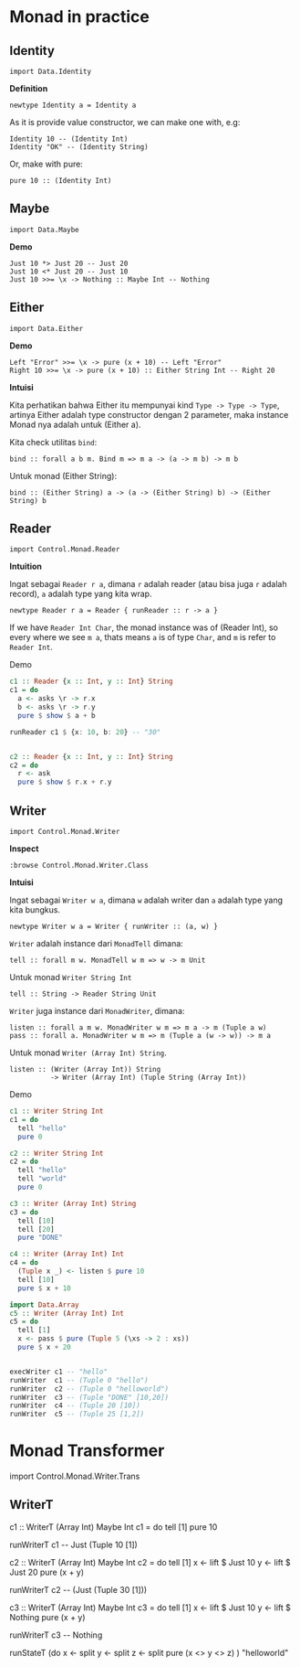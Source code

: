 # Monad in practice

## Identity

    import Data.Identity

**Definition**

    newtype Identity a = Identity a

As it is provide value constructor, we can make one with, e.g:

    Identity 10 -- (Identity Int)
    Identity "OK" -- (Identity String)

Or, make with pure:

    pure 10 :: (Identity Int)



## Maybe

    import Data.Maybe

**Demo**

    Just 10 *> Just 20 -- Just 20
    Just 10 <* Just 20 -- Just 10
    Just 10 >>= \x -> Nothing :: Maybe Int -- Nothing



## Either

    import Data.Either

**Demo**

    Left "Error" >>= \x -> pure (x + 10) -- Left "Error"
    Right 10 >>= \x -> pure (x + 10) :: Either String Int -- Right 20

**Intuisi**

Kita perhatikan bahwa Either itu mempunyai kind `Type -> Type -> Type`, artinya
Either adalah type constructor dengan 2 parameter, maka instance Monad nya
adalah untuk (Either a).

Kita check utilitas `bind`:

    bind :: forall a b m. Bind m => m a -> (a -> m b) -> m b

Untuk monad (Either String):

    bind :: (Either String) a -> (a -> (Either String) b) -> (Either String) b



## Reader

    import Control.Monad.Reader

**Intuition**

Ingat sebagai `Reader r a`, dimana `r` adalah reader (atau bisa juga `r` adalah
record), `a` adalah type yang kita wrap.

    newtype Reader r a = Reader { runReader :: r -> a }

If we have `Reader Int Char`, the monad instance was of (Reader Int), so every
where we see `m a`, thats means `a` is of type `Char`, and `m` is refer to
`Reader Int`.


Demo

```haskell
c1 :: Reader {x :: Int, y :: Int} String
c1 = do
  a <- asks \r -> r.x
  b <- asks \r -> r.y
  pure $ show $ a + b

runReader c1 $ {x: 10, b: 20} -- "30"


c2 :: Reader {x :: Int, y :: Int} String
c2 = do
  r <- ask
  pure $ show $ r.x + r.y
```


## Writer

    import Control.Monad.Writer

**Inspect**

    :browse Control.Monad.Writer.Class
    

**Intuisi**

Ingat sebagai `Writer w a`, dimana `w` adalah writer dan `a` adalah type yang
kita bungkus.

    newtype Writer w a = Writer { runWriter :: (a, w) }

`Writer` adalah instance dari `MonadTell` dimana:

    tell :: forall m w. MonadTell w m => w -> m Unit

Untuk monad `Writer String Int`

    tell :: String -> Reader String Unit


`Writer` juga instance dari `MonadWriter`, dimana:

    listen :: forall a m w. MonadWriter w m => m a -> m (Tuple a w)
    pass :: forall a. MonadWriter w m => m (Tuple a (w -> w)) -> m a

Untuk monad `Writer (Array Int) String`.

    listen :: (Writer (Array Int)) String
              -> Writer (Array Int) (Tuple String (Array Int))


Demo

```haskell
c1 :: Writer String Int
c1 = do
  tell "hello"
  pure 0

c2 :: Writer String Int
c2 = do
  tell "hello"
  tell "world"
  pure 0

c3 :: Writer (Array Int) String
c3 = do
  tell [10]
  tell [20]
  pure "DONE"

c4 :: Writer (Array Int) Int
c4 = do
  (Tuple x _) <- listen $ pure 10
  tell [10]
  pure $ x + 10

import Data.Array
c5 :: Writer (Array Int) Int
c5 = do
  tell [1]
  x <- pass $ pure (Tuple 5 (\xs -> 2 : xs))
  pure $ x + 20


execWriter c1 -- "hello"
runWriter  c1 -- (Tuple 0 "hello")
runWriter  c2 -- (Tuple 0 "helloworld")
runWriter  c3 -- (Tuple "DONE" [10,20])
runWriter  c4 -- (Tuple 20 [10])
runWriter  c5 -- (Tuple 25 [1,2])
```


# Monad Transformer

import Control.Monad.Writer.Trans

## WriterT

c1 :: WriterT (Array Int) Maybe Int
c1 = do
  tell [1]
  pure 10

runWriterT c1 -- Just (Tuple 10 [1])


c2 :: WriterT (Array Int) Maybe Int
c2 = do
  tell [1]
  x <- lift $ Just 10
  y <- lift $ Just 20
  pure (x + y)

runWriterT c2 -- (Just (Tuple 30 [1]))


c3 :: WriterT (Array Int) Maybe Int
c3 = do
  tell [1]
  x <- lift $ Just 10
  y <- lift $ Nothing
  pure (x + y)

runWriterT c3 -- Nothing



runStateT (do
  x <- split
  y <- split
  z <- split
  pure (x <> y <> z)
) "helloworld"
